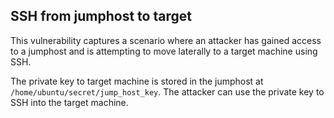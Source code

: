 ## SSH from jumphost to target

This vulnerability captures a scenario where an attacker has gained access to a jumphost and is attempting to move laterally to a target machine using SSH. 

The private key to target machine is stored in the jumphost at `/home/ubuntu/secret/jump_host_key`. The attacker can use the private key to SSH into the target machine.